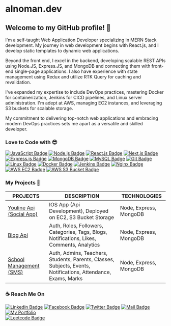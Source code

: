 # alnoman.dev
## Welcome to my GitHub profile! 🚀

<p>I'm a self-taught Web Application Developer specializing in MERN Stack development. My journey in web development begins with React.js, and I develop static templates to dynamic web applications.</p>

<p>Beyond the front end, I excel in the backend, developing scalable REST APIs using Node.JS, Express.JS, and MongoDB and connecting them with front-end single-page applications. I also have experience with state management using Redux and utilize RTK Query for caching and revalidation.</p>

<p>I've expanded my expertise to include DevOps practices, mastering Docker for containerization, Jenkins for CICD pipelines, and Linux server administration. I'm adept at AWS, managing EC2 instances, and leveraging S3 buckets for scalable storage.</p>

<p>My commitment to delivering top-notch web applications and embracing modern DevOps practices sets me apart as a versatile and skilled developer.</p>


### Love to Code with 😎
[![JavaScript Badge](https://img.shields.io/badge/JavaScript-F7DF1E?style=for-the-badge&labelColor=black&logo=javascript&logoColor=F7DF1E)](#)
[![Node.js Badge](https://img.shields.io/badge/Node.js-339933?style=for-the-badge&labelColor=black&logo=node.js&logoColor=339933)](#)
[![React.js Badge](https://img.shields.io/badge/React.js-61DAFB?style=for-the-badge&labelColor=black&logo=react&logoColor=61DAFB)](#)
[![Next.js Badge](https://img.shields.io/badge/next.js-00425A?style=for-the-badge&labelColor=black&logo=nextdotjs&logoColor=white)](#) 
[![Express.js Badge](https://img.shields.io/badge/Express.js-DDDDDD?style=for-the-badge&labelColor=black&logo=express&logoColor=white)](#) 
[![MongoDB Badge](https://img.shields.io/badge/MongoDB-47A248?style=for-the-badge&labelColor=black&logo=mongodb&logoColor=47A248)](#)
[![MySQL Badge](https://img.shields.io/badge/MySQL-4479A1?style=for-the-badge&labelColor=black&logo=mysql&logoColor=4479A1)](#)
[![Git Badge](https://img.shields.io/badge/Git-F05032?style=for-the-badge&labelColor=black&logo=git&logoColor=F05032)](#)
[![Linux Badge](https://img.shields.io/badge/Linux-FCC624?style=for-the-badge&labelColor=black&logo=linux&logoColor=FCC624)](#)
[![Docker Badge](https://img.shields.io/badge/Docker-2496ED?style=for-the-badge&labelColor=black&logo=docker&logoColor=2496ED)](#)
[![Jenkins Badge](https://img.shields.io/badge/Jenkins-D24939?style=for-the-badge&labelColor=black&logo=jenkins&logoColor=D24939)](#)
[![Nginx Badge](https://img.shields.io/badge/Nginx-009639?style=for-the-badge&labelColor=black&logo=nginx&logoColor=009639)](#)
[![AWS EC2 Badge](https://img.shields.io/badge/AWS%20EC2-232F3E?style=for-the-badge&labelColor=FF9900&logo=amazon-aws&logoColor=white)](#)
[![AWS S3 Bucket Badge](https://img.shields.io/badge/AWS%20S3-FF9900?style=for-the-badge&labelColor=232F3E&logo=amazon-s3&logoColor=white)](#)

### My Projects 🚀

|PROJECTS | DESCRIPTION | TECHNOLOGIES| 
| ------ | ------ | ------ |
| <a href="https://documenter.getpostman.com/view/11483431/2s8Z73xVnP" target="_blank">Youline Api (Social App) </a> | IOS App (Api Development), Deployed on EC2, S3 Bucket Storage | Node, Express, MongoDB |
| <a href="https://documenter.getpostman.com/view/11483431/2s9YC32Zpi" target="_blank">Blog Api</a> | Auth, Roles, Followers, Categories, Tags, Blogs, Notifications, Likes, Comments, Analytics | Node, Express, MongoDB |
| <a href="https://documenter.getpostman.com/view/11483431/2s9YC32Zu5" target="_blank">School Management (SMS)</a> | Auth, Admins, Teachers, Students, Parents, Classes, Subjects, Events, Notifications, Attendance, Exams, Marks | Node, Express, MongoDB |

 
### ☕ Reach Me On
[![Linkedin Badge](https://img.shields.io/badge/LinkedIn-0077B5?style=for-the-badge&logo=linkedin&logoColor=white)](https://www.linkedin.com/in/pronazmul) 
[![Facebook Badge](https://img.shields.io/badge/Facebook-1877F2?style=for-the-badge&logo=facebook&logoColor=white)](https://www.facebook.com/devnazmul) 
[![Twitter Badge](https://img.shields.io/badge/Twitter-1DA1F2?style=for-the-badge&logo=twitter&logoColor=white)](https://twitter.com/pronazmul) 
[![Mail Badge](https://img.shields.io/badge/Gmail-D14836?style=for-the-badge&logo=gmail&logoColor=white)](mailto:developernazmul@gmail.com)
[![My Portfolio](https://img.shields.io/badge/Portfolio-0A0A0A?style=for-the-badge&logo=dev.to&logoColor=white)](http://103.107.184.159)	
[![Leetcode Badge](https://img.shields.io/badge/Leetcode-D14836?style=for-the-badge&logo=leetcode&logoColor=white)](https://leetcode.com/pronazmul) 
